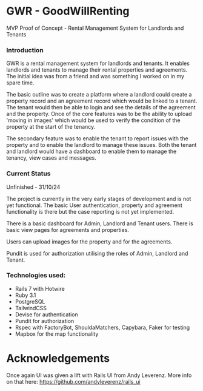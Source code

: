 # GWR - GoodWillRenting
MVP Proof of Concept - Rental Management System for Landlords and Tenants

### Introduction
GWR is a rental management system for landlords and tenants. It enables landlords and tenants to manage their rental properties and agreements. The initial idea was from a friend and was something I worked on in my spare time.

The basic outline was to create a platform where a landlord could create a property record and an agreement record which would be linked to a tenant. The tenant would then be able to login and see the details of the agreement and the property. Once of the core features was to be the ability to upload 'moving in images' which would be used to verify the condition of the property at the start of the tenancy.

The secondary feature was to enable the tenant to report issues with the property and to enable the landlord to manage these issues. Both the tenant and landlord would have a dashboard to enable them to manage the tenancy, view cases and messages.

### Current Status

Unfinished - 31/10/24

The project is currently in the very early stages of development and is not yet functional. The basic User authentication, property and agreement functionality is there but the case reporting is not yet implemented.

There is a basic dashboard for Admin, Landlord and Tenant users. There is basic view pages for agreements and properties.

Users can upload images for the property and for the agreements.

Pundit is used for authorization utilising the roles of Admin, Landlord and Tenant.

### Technologies used:
- Rails 7 with Hotwire
- Ruby 3.1
- PostgreSQL
- TailwindCSS
- Devise for authentication
- Pundit for authorization
- Rspec with FactoryBot, ShouldaMatchers, Capybara, Faker for testing
- Mapbox for the map functionality

 # Acknowledgements
Once again UI was given a lift with Rails UI from Andy Leverenz. More info on that here: https://github.com/andyleverenz/rails_ui